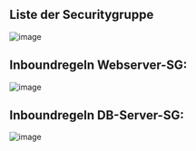 ## Liste der Securitygruppe
![image](https://github.com/user-attachments/assets/5eca560b-f7b4-445c-864e-d2bfeb997de2)
## Inboundregeln Webserver-SG:
![image](https://github.com/user-attachments/assets/f49e1c79-4908-416b-8878-34d7c16e88e9)

## Inboundregeln DB-Server-SG:
![image](https://github.com/user-attachments/assets/09a20c62-fe25-42a4-8e5b-2a9c584fe8a3)

